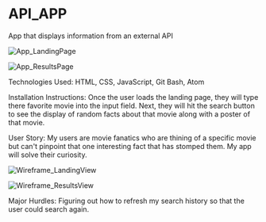 # API_APP
App that displays information from an external API

![App_LandingPage](https://user-images.githubusercontent.com/68757343/106966068-7b82ed80-66f9-11eb-976e-159bc7b52bf9.png)

![App_ResultsPage](https://user-images.githubusercontent.com/68757343/106966354-006e0700-66fa-11eb-8590-06fb7555dab2.png)

Technologies Used: HTML, CSS, JavaScript, Git Bash, Atom

Installation Instructions: Once the user loads the landing page, they will type there favorite movie into the input field. Next, they will hit the search button to see the display of random facts about that movie along with a poster of that movie.

User Story: My users are movie fanatics who are thining of a specific movie but can't pinpoint that one interesting fact that has stomped them. My app will solve their curiosity. 

![Wireframe_LandingView](https://user-images.githubusercontent.com/68757343/106967765-8e4af180-66fc-11eb-8f35-e178ed3687a0.png)

![Wireframe_ResultsView](https://user-images.githubusercontent.com/68757343/106967895-bc303600-66fc-11eb-8aa3-75c92f424cd1.png)

Major Hurdles: Figuring out how to refresh my search history so that the user could search again. 
